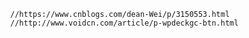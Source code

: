 





            //https://www.cnblogs.com/dean-Wei/p/3150553.html
            //http://www.voidcn.com/article/p-wpdeckgc-btn.html
